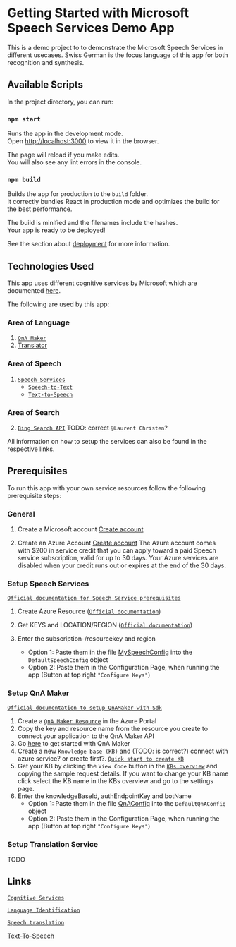 # Getting Started with Microsoft Speech Services Demo App

This is a demo project to to demonstrate the Microsoft Speech Services in different usecases. Swiss German is the focus language of this app for both recognition and synthesis.

## Available Scripts

In the project directory, you can run:

### `npm start`

Runs the app in the development mode.\
Open [http://localhost:3000](http://localhost:3000) to view it in the browser.

The page will reload if you make edits.\
You will also see any lint errors in the console.

### `npm build`

Builds the app for production to the `build` folder.\
It correctly bundles React in production mode and optimizes the build for the best performance.

The build is minified and the filenames include the hashes.\
Your app is ready to be deployed!

See the section about [deployment](https://facebook.github.io/create-react-app/docs/deployment) for more information.

## Technologies Used

This app uses different cognitive services by Microsoft which are documented [here](https://docs.microsoft.com/en-us/azure/cognitive-services).

The following are used by this app:
### Area of Language
1. [`QnA Maker`](https://docs.microsoft.com/en-us/azure/cognitive-services/qnamaker/)
2. [Translator](https://docs.microsoft.com/en-us/azure/cognitive-services/translator/)

### Area of Speech
1. [`Speech Services`](https://docs.microsoft.com/en-us/azure/cognitive-services/speech-service/)
    - [`Speech-to-Text`](https://docs.microsoft.com/en-us/azure/cognitive-services/speech-service/speech-to-text)
    - [`Text-to-Speech`](https://docs.microsoft.com/en-us/azure/cognitive-services/speech-service/text-to-speech)

### Area of Search
2. [`Bing Search API`](https://docs.microsoft.com/en-us/azure/cognitive-services/bing-web-search/) TODO: correct `@Laurent Christen`?

All information on how to setup the services can also be found in the respective links.

## Prerequisites

To run this app with your own service resources follow the following prerequisite steps:

### General

1. Create a Microsoft account [Create account](https://account.microsoft.com/account)

2. Create an Azure Account [Create account](https://azure.microsoft.com/en-us/free/ai/)
The Azure account comes with $200 in service credit that you can apply toward a paid Speech service subscription, valid for up to 30 days. Your Azure services are disabled when your credit runs out or expires at the end of the 30 days. 

### Setup Speech Services

[`Official documentation for Speech Service prerequisites`](https://docs.microsoft.com/en-us/azure/cognitive-services/speech-service/overview#try-the-speech-service-for-free)

1. Create Azure Resource ([`Official documentation`](https://docs.microsoft.com/en-us/azure/cognitive-services/speech-service/overview#create-the-azure-resource))

2. Get KEYS and LOCATION/REGION ([`Official documentation`](https://docs.microsoft.com/en-us/azure/cognitive-services/speech-service/overview#find-keys-and-locationregion))

3. Enter the subscription-/resourcekey and  region
    - Option 1: Paste them in the file [MySpeechConfig](./src/models/MySpeechConfig.ts) into the `DefaultSpeechConfig` object
    - Option 2: Paste them in the Configuration Page, when running the app (Button at top right `"Configure Keys"`)

### Setup QnA Maker

[`Official documentation to setup QnAMaker with Sdk`](https://docs.microsoft.com/en-us/azure/cognitive-services/qnamaker/quickstarts/quickstart-sdk?pivots=programming-language-javascript#prerequisites)

1. Create a [`QnA Maker Resource`](https://portal.azure.com/#create/Microsoft.CognitiveServicesQnAMaker) in the Azure Portal
2. Copy the key and resource name from the resource you create to connect your application to the QnA Maker API
2. Go [here](https://www.qnamaker.ai/) to get started with QnA Maker
3. Create a new `Knowledge base (KB)` and (TODO: is correct?) connect with azure service? or create first?. [`Quick start to create KB`](https://docs.microsoft.com/en-us/azure/cognitive-services/qnamaker/quickstarts/create-publish-knowledge-base)
4. Get your KB by clicking the `View Code` button in the [`KBs overview`](https://www.qnamaker.ai/Home/MyServices) and copying the sample request details. If you want to change your KB name click select the KB name in the  KBs overview and go to the settings page.
5. Enter the knowledgeBaseId, authEndpointKey and  botName
    - Option 1: Paste them in the file [QnAConfig](./src/models/QnAConfig.ts) into the `DefaultQnAConfig` object
    - Option 2: Paste them in the Configuration Page, when running the app (Button at top right `"Configure Keys"`)

### Setup Translation Service

TODO

## Links

[`Cognitive Services`](https://azure.microsoft.com/en-us/services/cognitive-services)

[`Language Identification`](https://docs.microsoft.com/en-us/azure/cognitive-services/speech-service/how-to-automatic-language-detection)

[`Speech translation`](https://docs.microsoft.com/en-us/azure/cognitive-services/speech-service/get-started-speech-translation)

[Text-To-Speech](https://docs.microsoft.com/en-us/azure/cognitive-services/speech-service/get-started-text-to-speech)
